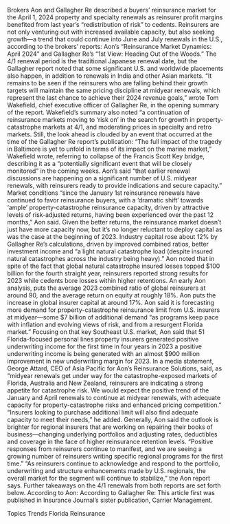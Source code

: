Brokers Aon and Gallagher Re described a buyers’ reinsurance market for the April 1, 2024 property and specialty renewals as reinsurer profit margins benefited from last year’s “redistribution of risk” to cedents.
Reinsurers are not only venturing out with increased available capacity, but also seeking growth—a trend that could continue into June and July renewals in the U.S., according to the brokers’ reports: Aon’s “Reinsurance Market Dynamics: April 2024” and Gallagher Re’s “1st View: Heading Out of the Woods.”
The 4/1 renewal period is the traditional Japanese renewal date, but the Gallagher report noted that some significant U.S. and worldwide placements also happen, in addition to renewals in India and other Asian markets.
“It remains to be seen if the reinsurers who are falling behind their growth targets will maintain the same pricing discipline at midyear renewals, which represent the last chance to achieve their 2024 revenue goals,” wrote Tom Wakefield, chief executive officer of Gallagher Re, in the opening summary of the report. Wakefield’s summary also noted “a continuation of reinsurance markets moving to ‘risk on’ in the search for growth in property-catastrophe markets at 4/1, and moderating prices in specialty and retro markets.
Still, the look ahead is clouded by an event that occurred at the time of the Gallagher Re report’s publication: “The full impact of the tragedy in Baltimore is yet to unfold in terms of its impact on the marine market,” Wakefield wrote, referring to collapse of the Francis Scott Key bridge, describing it as a “potentially significant event that will be closely monitored” in the coming weeks.
Aon’s said “that earlier renewal discussions are happening on a significant number of U.S. midyear renewals, with reinsurers ready to provide indications and secure capacity.”
Market conditions “since the January 1st reinsurance renewals have continued to favor reinsurance buyers, with a ‘dramatic shift’ towards ‘ample’ property-catastrophe reinsurance capacity, driven by attractive levels of risk-adjusted returns, having been experienced over the past 12 months,” Aon said.
Given the better returns, the reinsurance market doesn’t just have more capacity now, but it’s no longer reluctant to deploy capital as was the case at the beginning of 2023.
Industry capital rose about 12% by Gallagher Re’s calculations, driven by improved combined ratios, better investment income and “a light natural catastrophe load (despite insured natural catastrophes across the industry being heavy).”
Aon noted that in spite of the fact that global natural catastrophe insured losses topped
$100 billion for the fourth straight year, reinsurers reported strong results for 2023 while cedents bore losses within higher retentions.
An early Aon analysis, puts the average 2023 combined ratio of global reinsurers at around 90, and the average return on equity at roughly 18%. Aon puts the increase in global insurer capital at around 17%.
Aon said it is forecasting more demand for property-catastrophe reinsurance limit from U.S. insurers at midyear—some $7 billion of additional demand “as programs keep pace with inflation and evolving views of risk, and from a resurgent Florida market.”
Focusing on that key Southeast U.S. market, Aon said that 51 Florida-focused personal lines property insurers generated positive underwriting income for the first time in four years in 2023 a positive underwriting income is being generated with an almost $900 million improvement in new underwriting margin for 2023.
In a media statement, George Attard, CEO of Asia Pacific for Aon’s Reinsurance Solutions, said, as “midyear renewals get under way for the catastrophe-exposed markets of Florida, Australia and New Zealand, reinsurers are indicating a strong appetite for catastrophe risk. We would expect the positive trend of the January and April renewals to continue at midyear renewals, with adequate capacity for property-catastrophe risks and enhanced pricing competition.”
“Insurers looking to purchase additional limit will also find adequate capacity to meet their needs,” he added.
Generally, Aon said the outlook is brighter for regional insurers that are working on repairing their books of business—changing underlying portfolios and adjusting rates, deductibles and coverage in the face of higher reinsurance retention levels. “Positive responses from reinsurers continue to manifest, and we are seeing a growing number of reinsurers writing specific regional programs for the first time.”
“As reinsurers continue to acknowledge and respond to the portfolio, underwriting and structure enhancements made by U.S. regionals, the overall market for the segment will continue to stabilize,” the Aon report says.
Further takeaways on the 4/1 renewals from both reports are set forth below.
According to Aon:
According to Gallagher Re:
This article first was published in Insurance Journal’s sister publication, Carrier Management.

Topics
Trends
Florida
Reinsurance
